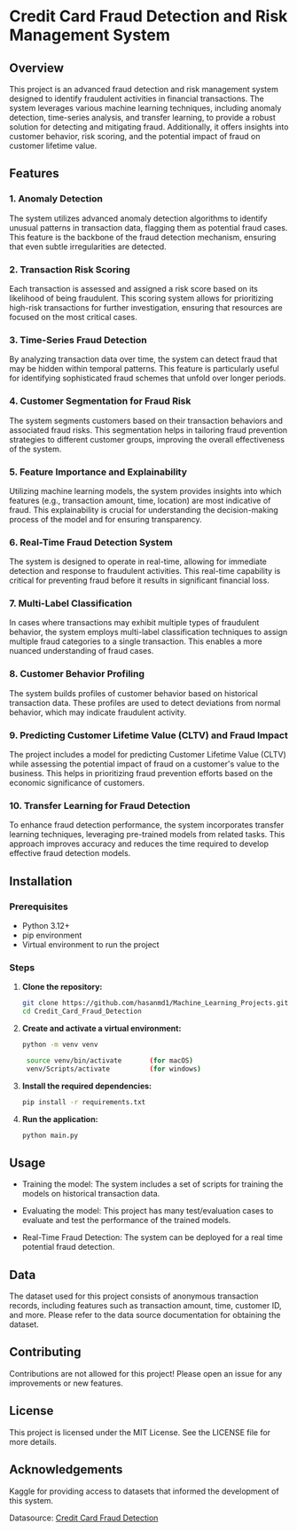 # Credit Card Fraud Detection and Risk Management System


## Overview


This project is an advanced fraud detection and risk management
system designed to identify fraudulent activities in financial
transactions. The system leverages various machine learning
techniques, including anomaly detection, time-series analysis,
and transfer learning, to provide a robust solution for
detecting and mitigating fraud. Additionally, it offers insights
into customer behavior, risk scoring, and the potential impact of
fraud on customer lifetime value.


## Features


### 1. Anomaly Detection
The system utilizes advanced anomaly detection algorithms
to identify unusual patterns in transaction data, flagging
them as potential fraud cases. This feature is the backbone
of the fraud detection mechanism, ensuring that even subtle
irregularities are detected.

### 2. Transaction Risk Scoring
Each transaction is assessed and assigned a risk score based
on its likelihood of being fraudulent. This scoring system
allows for prioritizing high-risk transactions for further
investigation, ensuring that resources are focused on the most
critical cases.

### 3. Time-Series Fraud Detection
By analyzing transaction data over time, the system can detect
fraud that may be hidden within temporal patterns. This
feature is particularly useful for identifying sophisticated
fraud schemes that unfold over longer periods.

### 4. Customer Segmentation for Fraud Risk
The system segments customers based on their transaction
behaviors and associated fraud risks. This segmentation
helps in tailoring fraud prevention strategies to different
customer groups, improving the overall effectiveness of the
system.

### 5. Feature Importance and Explainability
Utilizing machine learning models, the system provides insights
into which features (e.g., transaction amount, time, location)
are most indicative of fraud. This explainability is crucial
for understanding the decision-making process of the model and
for ensuring transparency.

### 6. Real-Time Fraud Detection System
The system is designed to operate in real-time, allowing for
immediate detection and response to fraudulent activities. This
real-time capability is critical for preventing fraud before it
results in significant financial loss.

### 7. Multi-Label Classification
In cases where transactions may exhibit multiple types of
fraudulent behavior, the system employs multi-label
classification techniques to assign multiple fraud categories
to a single transaction. This enables a more nuanced
understanding of fraud cases.

### 8. Customer Behavior Profiling
The system builds profiles of customer behavior based on
historical transaction data. These profiles are used to detect
deviations from normal behavior, which may indicate fraudulent
activity.

### 9. Predicting Customer Lifetime Value (CLTV) and Fraud Impact
The project includes a model for predicting Customer Lifetime
Value (CLTV) while assessing the potential impact of fraud on a
customer's value to the business. This helps in prioritizing
fraud prevention efforts based on the economic significance of
customers.

### 10. Transfer Learning for Fraud Detection
To enhance fraud detection performance, the system incorporates
transfer learning techniques, leveraging pre-trained models from
related tasks. This approach improves accuracy and reduces the
time required to develop effective fraud detection models.



## Installation


### Prerequisites
- Python 3.12+
- pip environment
- Virtual environment to run the project

### Steps

1. **Clone the repository:**
    ```bash 
    git clone https://github.com/hasanmd1/Machine_Learning_Projects.git
    cd Credit_Card_Fraud_Detection
    ```
2. **Create and activate a virtual environment:**
    ```bash
    python -m venv venv
   ```
   ```bash
    source venv/bin/activate       (for macOS)
    venv/Scripts/activate          (for windows)
    ```
3. **Install the required dependencies:**
    ```bash
    pip install -r requirements.txt
    ```
4. **Run the application:**
    ```bash 
    python main.py
    ```


## Usage

- Training the model: The system includes a set of scripts for training the models on historical transaction data.

- Evaluating the model: This project has many test/evaluation cases to evaluate and test the performance of the trained models.

- Real-Time Fraud Detection: The system can be deployed for a real time potential fraud detection.



## Data

The dataset used for this project consists of anonymous
transaction records, including features such as transaction
amount, time, customer ID, and more. Please refer
to the data source documentation for obtaining the dataset.


## Contributing

Contributions are not allowed for this project! Please open
an issue for any improvements or
new features.


## License

This project is licensed under the MIT License. See the
LICENSE file for more details.


## Acknowledgements

Kaggle for providing access to datasets that informed the
development of this system.

Datasource: [Credit Card Fraud Detection](https://www.kaggle.com/code/janiobachmann/credit-fraud-dealing-with-imbalanced-datasets/input)
